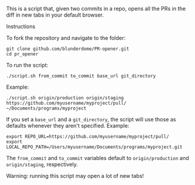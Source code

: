 This is a script that, given two commits in a repo, opens all the PRs in the diff in new tabs in your default browser.

Instructions

To fork the repository and navigate to the folder:

    git clone github.com/blunderdome/PR-opener.git
    cd pr_opener
    
To run the script:

    ./script.sh from_commit to_commit base_url git_directory

Example:

    ./script.sh origin/production origin/staging https://github.com/myusername/myproject/pull/ ~/Documents/programs/myproject

If you set a `base_url` and a `git_directory`, the script will use those as defaults whenever they aren't specified. Example:

    export REPO_URL=https://github.com/myusername/myproject/pull/
    export LOCAL_REPO_PATH=/Users/myusername/Documents/programs/myproject.git
    
The `from_commit` and `to_commit` variables default to `origin/production` and `origin/staging`, respectively.

Warning: running this script may open a lot of new tabs!
